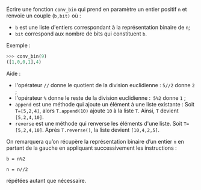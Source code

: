 Écrire une fonction `conv_bin` qui prend en paramètre un entier positif `n` et renvoie un
couple (`b,bit)` où :

- `b` est une liste d'entiers correspondant à la représentation binaire de `n`;
- `bit` correspond aux nombre de bits qui constituent `b`.

Exemple :

```python
>>> conv_bin(9)
([1,0,0,1],4)
```

Aide :

- l'opérateur `//` donne le quotient de la division euclidienne : `5//2` donne `2` ;
- l'opérateur `%` donne le reste de la division euclidienne :` 5%2` donne `1` ;
- `append` est une méthode qui ajoute un élément à une liste existante :
  Soit `T=[5,2,4]`, alors `T.append(10)` ajoute `10` à la liste `T`. Ainsi, `T` devient
  `[5,2,4,10]`.
- `reverse` est une méthode qui renverse les éléments d'une liste.
  Soit `T=[5,2,4,10]`. Après `T.reverse()`, la liste devient `[10,4,2,5]`.

On remarquera qu’on récupère la représentation binaire d’un entier `n` en partant de la gauche en appliquant successivement les instructions :

`b = n%2`

`n = n//2`

répétées autant que nécessaire.
